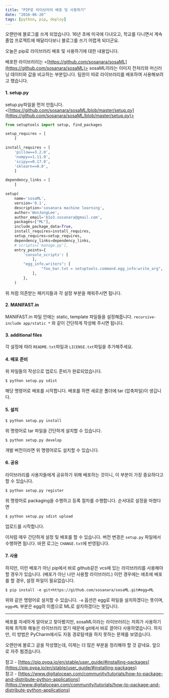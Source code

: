 ```yaml
---
title: "PIP로 라이브러리 배포 및 사용하기"
date: "2016-06-26"
tags: [python, pip, deploy]
---
```


오랜만에 블로그를 쓰게 되었습니다. 16년 초에 미국에 다녀오고, 학교를 다니면서 계속 졸업 프로젝트에 매달리다보니 블로그를 쓰기 어렵게 되더군요.

오늘은 pip로 라이브러리 배포 및 사용하기에 대한 내용입니다.

배포한 라이브러리는 <[https://github.com/sosanara/sosaML](https://github.com/sosanara/sosaML)> sosaML이라는 이미지 전처리와 머신러닝 데이터와 값을 비교하는 부분입니다. 팀원이 따로 라이브러리를 배포하여 사용해보려고 했습니다.

#### 1. setup.py

setup.py파일을 먼저 만듭니다. <[https://github.com/sosanara/sosaML/blob/master/setup.py](https://github.com/sosanara/sosaML/blob/master/setup.py)>

```python
from setuptools import setup, find_packages

setup_requires = [
    ]

install_requires = [
    'pillow==3.2.0',
    'numpy==1.11.0',
    'scipy==0.17.0',
    'sklearn==0.0',
    ]

dependency_links = [
    ]

setup(
    name='sosaML',
    version='0.1',
    description='sosanara machine learning',
    author='WonJongLee',
    author_email='b1o3.sosanara@gmail.com',
    packages=["ML"],
    include_package_data=True,
    install_requires=install_requires,
    setup_requires=setup_requires,
    dependency_links=dependency_links,
    # scripts=['manage.py'],
    entry_points={
        'console_scripts': [
            ],
        "egg_info.writers": [
                "foo_bar.txt = setuptools.command.egg_info:write_arg",
            ],
        },
    )
```

위 처럼 의존받는 패키지들과 각 설정 부분을 채워주시면 됩니다.

#### 2. MANIFAST.in

MANIFAST.in 파일 안에는 static, template 파일들을 설정해줍니다.
`recursive-include app/static *` 와 같이 간단하게 작성해 주시면 됩니다.

#### 3. additional files

각 설정에 따라 `README.txt`파일과 `LICENSE.txt`파일을 추가해주세요.

#### 4. 배포 준비

위 파일들의 작성으로 업로드 준비가 완료되었습니다.

`$ python setup.py sdist`

해당 명령어로 배포를 시작합니다. 배포를 하면 새로운 폴더에 tar (압축파일)이 생깁니다.

#### 5. 설치

`$ python setup.py install`

위 명령어로 tar 파일을 간단하게 설치할 수 있습니다.

`$ python setup.py develop`

개발 버전이라면 위 명령어로도 설치할 수 있습니다.

#### 6. 공유

라이브러리를 사용자들에게 공유하기 위해 배포하는 것이니, 이 부분이 가장 중요하다고 할 수 있습니다.

`$ python setup.py register`

위 명령어로 packaging을 수행하고 등록 절차를 수행합니다. 순서대로 설정을 마쳤다면

`$ python setup.py sdist upload`

업로드를 시작합니다.

이처럼 매우 간단하게 설정 및 배포를 할 수 있습니다. 버전 변경은 `setup.py` 파일에서 수행하면 됩니다. 바뀐 로그는 `CHANGE.txt`에 반영됩니다.

#### 7. 사용

하지만, 이런 배포가 아닌 pip에서 바로 github같은 vcs에 있는 라이브러리를 사용해야 할 경우가 있습니다. (배포가 아닌 나만 사용할 라이브러리.) 이런 경우에는 애초에 배포를 할 경우, 설정 파일이 필요없습니다.

`$ pip install -e git+https://github.com/sosanara/sosaML.git#egg=ML`

위와 같은 명령어로 설치할 수 있습니다. `-e` 옵션은 egg로 파일을 설치하겠다는 뜻이며, `egg=ML` 부분은 egg의 이름으로 ML로 설치하겠다는 뜻입니다.

---

배포를 자세하게 알아보고 찾아봤지만, sosaML이라는 라이브러리는 저희가 사용하기 위해 최적화 해놓은 라이브러리 였기 때문에 git에서 바로 끌어다 사용하였습니다. 하지만, 이 방법은 PyCharm에서도 자동 경로탐색을 하지 못하는 문제를 보였습니다.

오랜만에 블로그 글을 작성했는데, 이제는 더 많은 부분을 정리해야 할 것 같네요. 앞으로 자주 뵙겠습니다.

참고 - [https://pip.pypa.io/en/stable/user_guide/#installing-packages](https://pip.pypa.io/en/stable/user_guide/#installing-packages)  
참고 - [https://www.digitalocean.com/community/tutorials/how-to-package-and-distribute-python-applications](https://www.digitalocean.com/community/tutorials/how-to-package-and-distribute-python-applications)
